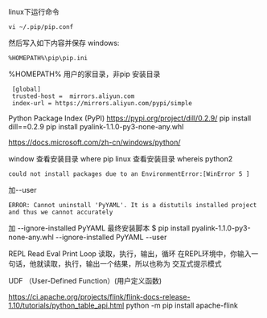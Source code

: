 ﻿linux下运行命令
```
vi ~/.pip/pip.conf
```
然后写入如下内容并保存
windows:
```
%HOMEPATH%\pip\pip.ini
```
%HOMEPATH% 用户的家目录，非pip 安装目录
```
 [global]
 trusted-host =  mirrors.aliyun.com
 index-url = https://mirrors.aliyun.com/pypi/simple
```
Python Package Index (PyPI) 
https://pypi.org/project/dill/0.2.9/
pip install dill==0.2.9
pip install pyalink-1.1.0-py3-none-any.whl

https://docs.microsoft.com/zh-cn/windows/python/

window 查看安装目录
where pip
linux 查看安装目录
whereis python2

```
could not install packages due to an EnvironmentError:[WinError 5 ]
```
加--user

```
ERROR: Cannot uninstall 'PyYAML'. It is a distutils installed project and thus we cannot accurately
```
加  --ignore-installed PyYAML
最终安装脚本
$ pip install pyalink-1.1.0-py3-none-any.whl --ignore-installed PyYAML --user


REPL
Read Eval Print Loop
读取，执行，输出，循环
在REPL环境中，你输入一句话，他就读取，执行，输出一个结果，所以也称为 交互式提示模式


UDF （User-Defined Function）(用户定义函数)


https://ci.apache.org/projects/flink/flink-docs-release-1.10/tutorials/python_table_api.html
python -m pip install apache-flink